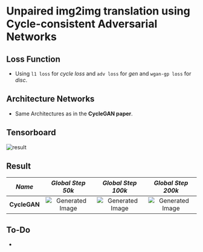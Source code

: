 # Unpaired img2img translation using Cycle-consistent Adversarial Networks

## Loss Function

* Using ```l1 loss``` for *cycle loss* and ```adv loss``` for *gen* and ```wgan-gp loss``` for *disc*.

## Architecture Networks

* Same Architectures as in the **CycleGAN paper**.

## Tensorboard

![result](https://github.com/kozistr/Awesome-GANs/blob/master/CycleGAN/cyclegan_tb.png)

## Result

*Name* | *Global Step 50k* | *Global Step 100k* | *Global Step 200k*
:---: | :---: | :---: | :---:
**CycleGAN**     | ![Generated Image](https://github.com/kozistr/Awesome-GANs/blob/master/CycleGAN/gen_img/train_00050000.png) | ![Generated Image](https://github.com/kozistr/Awesome-GANs/blob/master/CycleGAN/gen_img/train_00100000.png) | ![Generated Image](https://github.com/kozistr/Awesome-GANs/blob/master/CycleGAN/gen_img/train_00200000.png)

## To-Do
* 